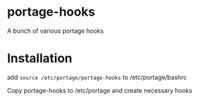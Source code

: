# portage-hooks
A bunch of various portage hooks

# Installation

add `source /etc/portage/portage-hooks` to /etc/portage/bashrc

Copy portage-hooks to /etc/portage and create necessary hooks
